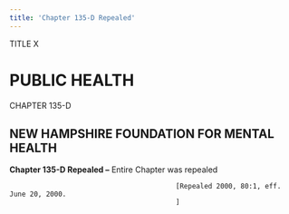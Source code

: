 ```yaml
---
title: 'Chapter 135-D Repealed'
---
```


TITLE X
                                             
PUBLIC HEALTH
=============

CHAPTER 135-D
                                             
NEW HAMPSHIRE FOUNDATION FOR MENTAL HEALTH
------------------------------------------

**Chapter 135-D Repealed –** Entire Chapter was repealed


                                             [Repealed 2000, 80:1, eff. June 20, 2000.
                                             ]
